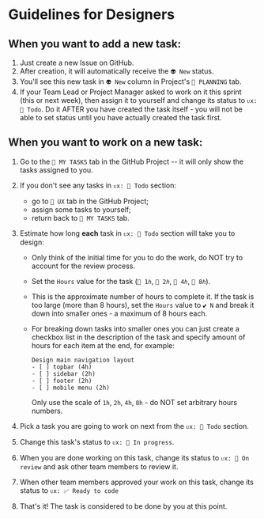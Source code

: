 # Guidelines for Designers

## When you want to add a new task:

1. Just create a new Issue on GitHub.
2. After creation, it will automatically receive the `👽 New` status.
3. You'll see this new task in `👽 New` column in Project's `📅 𝙿𝙻𝙰𝙽𝙽𝙸𝙽𝙶` tab.
4. If your Team Lead or Project Manager asked to work on it this sprint (this or next week), then assign it to yourself and change its status to `ᴜx: 🎴 Todo`. Do it AFTER you have created the task itself - you will not be able to set status until you have actually created the task first.

## When you want to work on a new task:

1. Go to the `🧑 𝙼𝚈 𝚃𝙰𝚂𝙺𝚂` tab in the GitHub Project -- it will only show the tasks assigned to you.

2. If you don't see any tasks in `ᴜx: 🎴 Todo` section:

    - go to `🎨 𝚄𝚇` tab in the GitHub Project;
    - assign some tasks to yourself;
    - return back to `🧑 𝙼𝚈 𝚃𝙰𝚂𝙺𝚂` tab.

2. Estimate how long **each** task in `ᴜx: 🎴 Todo` section will take you to design:

    - Only think of the initial time for you to do the work, do NOT try to account for the review process.
    - Set the `Hours` value for the task (`🩵 𝟷ℎ`, `💚 𝟸ℎ`, `💛 𝟺ℎ`, `🧡 𝟾ℎ`).
    - This is the approximate number of hours to complete it. If the task is too large (more than 8 hours), set the `Hours` value to `💕 N` and break it down into smaller ones - a maximum of 8 hours each.
    - For breaking down tasks into smaller ones you can just create a checkbox list in the description of the task and specify amount of hours for each item at the end, for example:

        ```
        Design main navigation layout
        - [ ] topbar (4h)
        - [ ] sidebar (2h)
        - [ ] footer (2h)
        - [ ] mobile menu (2h)
        ```

        Only use the scale of `1h`, `2h`, `4h`, `8h` - do NOT set arbitrary hours numbers.

3. Pick a task you are going to work on next from the `ᴜx: 🎴 Todo` section.

4. Change this task's status to `ᴜx: 🎨 In progress`.

5. When you are done working on this task, change its status to `ᴜx: 👀 On review` and ask other team members to review it.

6. When other team members approved your work on this task, change its status to `ᴜx: ✅ Ready to code`

7. That's it! The task is considered to be done by you at this point.

